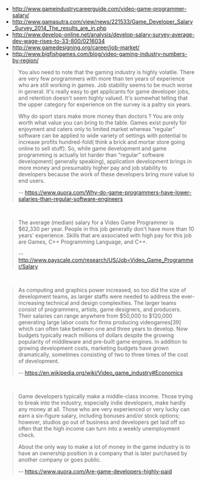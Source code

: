 - http://www.gameindustrycareerguide.com/video-game-programmer-salary/
- http://www.gamasutra.com/view/news/221533/Game_Developer_Salary_Survey_2014_The_results_are_in.php
- http://www.develop-online.net/analysis/develop-salary-survey-average-dev-wage-rises-to-33-800/0216034
- http://www.gamedesigning.org/career/job-market/
- http://www.bigfishgames.com/blog/video-gaming-industry-numbers-by-region/

>You also need to note that the gaming industry is highly volatile. There are very few programmers with more than ten years of experience who are still working in games. Job stability seems to be much worse in general. It's really easy to get applicants for game developer jobs, and retention doesn't seem highly valued. It's somewhat telling that the upper category for experience on the survey is a paltry six years.
>
> Why do sport stars make more money than doctors ? You are only worth what value you can bring to the table. Games exist purely for enjoyment and caters only to limited market whereas “regular” software can be applied to wide variety of settings with potential to increase profits hundred-fold( think a brick and mortar store going online to sell stuff). So, while game development and game programming is actually lot harder than “regular” software development( generally speaking), application development brings in more money and presumably higher pay and job stability to developers because the work of these developers bring more value to end users.
>
>-- https://www.quora.com/Why-do-game-programmers-have-lower-salaries-than-regular-software-engineers

<br>

>The average (median) salary for a Video Game Programmer is $62,330 per year. People in this job generally don't have more than 10 years' experience. Skills that are associated with high pay for this job are Games, C++ Programming Language, and C++.
>
>-- http://www.payscale.com/research/US/Job=Video_Game_Programmer/Salary

<br>

>As computing and graphics power increased, so too did the size of development teams, as larger staffs were needed to address the ever-increasing technical and design complexities. The larger teams consist of programmers, artists, game designers, and producers. Their salaries can range anywhere from $50,000 to $120,000 generating large labor costs for firms producing videogames[39] which can often take between one and three years to develop. Now budgets typically reach millions of dollars despite the growing popularity of middleware and pre-built game engines. In addition to growing development costs, marketing budgets have grown dramatically, sometimes consisting of two to three times of the cost of development.
>
>-- https://en.wikipedia.org/wiki/Video_game_industry#Economics

<br>

>Game developers typically make a middle-class income.  Those trying to break into the industry, especially indie developers, make hardly any money at all.  Those who are very experienced or very lucky can earn a six-figure salary, including bonuses and/or stock options; however, studios go out of business and developers get laid off so often that the high income can turn into a weekly unemployment check.
>
>About the only way to make a lot of money in the game industry is to have an ownership position in a company that is later purchased by another company or goes public.
>
>-- https://www.quora.com/Are-game-developers-highly-paid
